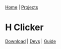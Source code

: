 [Home](/) | [Projects](/projects) 

# H Clicker

[Download](/projects/h-projects/h-clicker/downloads) | [Devs](/projects/h-clicker/devs) | [Guide](/projects/h-clicker/guide) 

